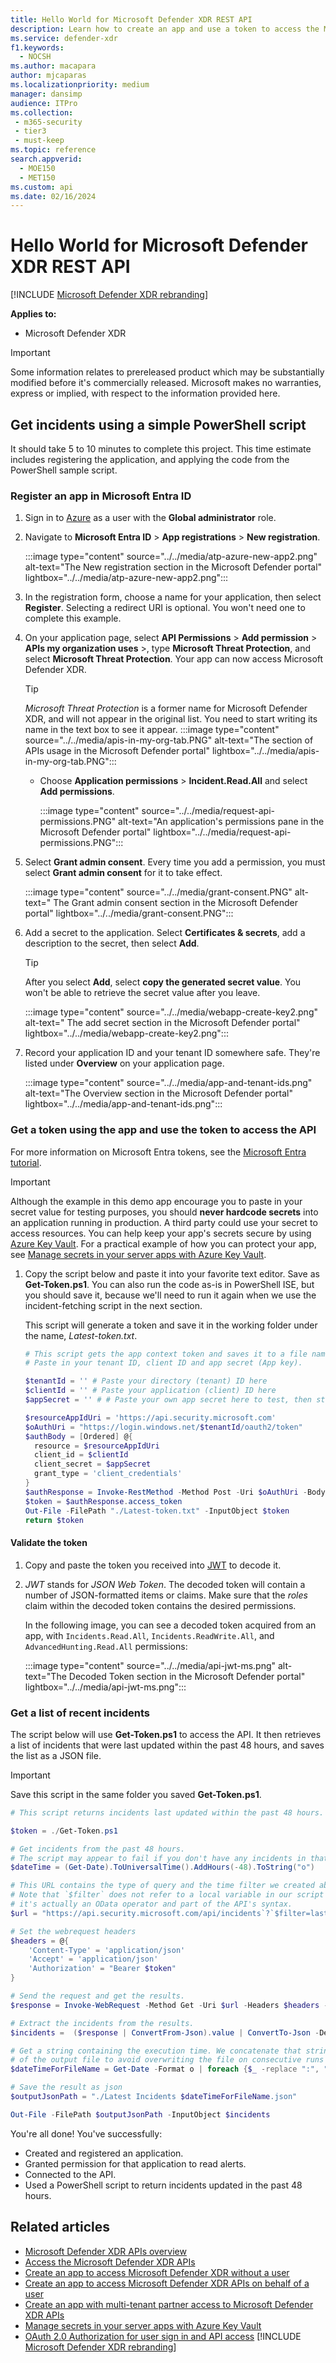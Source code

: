 ```yaml
---
title: Hello World for Microsoft Defender XDR REST API
description: Learn how to create an app and use a token to access the Microsoft Defender XDR APIs
ms.service: defender-xdr
f1.keywords: 
  - NOCSH
ms.author: macapara
author: mjcaparas
ms.localizationpriority: medium
manager: dansimp
audience: ITPro
ms.collection: 
 - m365-security
 - tier3
 - must-keep
ms.topic: reference
search.appverid: 
  - MOE150
  - MET150
ms.custom: api
ms.date: 02/16/2024
---
```


# Hello World for Microsoft Defender XDR REST API

[!INCLUDE [Microsoft Defender XDR rebranding](../includes/microsoft-defender.md)]

**Applies to:**

- Microsoft Defender XDR

> [!IMPORTANT]
> Some information relates to prereleased product which may be substantially modified before it's commercially released. Microsoft makes no warranties, express or implied, with respect to the information provided here.

## Get incidents using a simple PowerShell script

It should take 5 to 10 minutes to complete this project. This time estimate includes registering the application, and applying the code from the PowerShell sample script.

<a name='register-an-app-in-azure-active-directory'></a>

### Register an app in Microsoft Entra ID

1. Sign in to [Azure](https://portal.azure.com) as a user with the **Global administrator** role.

2. Navigate to **Microsoft Entra ID** > **App registrations** > **New registration**.

   :::image type="content" source="../../media/atp-azure-new-app2.png" alt-text="The New registration section in the Microsoft Defender portal" lightbox="../../media/atp-azure-new-app2.png":::

3. In the registration form, choose a name for your application, then select **Register**. Selecting a redirect URI is optional. You won't need one to complete this example.

4. On your application page, select **API Permissions** > **Add permission** > **APIs my organization uses** >, type **Microsoft Threat Protection**, and select **Microsoft Threat Protection**. Your app can now access Microsoft Defender XDR.

   > [!TIP]
   > *Microsoft Threat Protection* is a former name for Microsoft Defender XDR, and will not appear in the original list. You need to start writing its name in the text box to see it appear.
   :::image type="content" source="../../media/apis-in-my-org-tab.PNG" alt-text="The section of APIs usage in the Microsoft Defender portal" lightbox="../../media/apis-in-my-org-tab.PNG":::

   - Choose **Application permissions** > **Incident.Read.All** and select **Add permissions**.

     :::image type="content" source="../../media/request-api-permissions.PNG" alt-text="An application's permissions pane in the Microsoft Defender portal" lightbox="../../media/request-api-permissions.PNG":::

5. Select **Grant admin consent**. Every time you add a permission, you must select **Grant admin consent** for it to take effect.

    :::image type="content" source="../../media/grant-consent.PNG" alt-text=" The Grant admin consent section in the Microsoft Defender portal" lightbox="../../media/grant-consent.PNG":::

6. Add a secret to the application. Select **Certificates & secrets**, add a description to the secret, then select **Add**.

    > [!TIP]
    > After you select **Add**, select **copy the generated secret value**. You won't be able to retrieve the secret value after you leave.

    :::image type="content" source="../../media/webapp-create-key2.png" alt-text=" The add secret section in the Microsoft Defender portal" lightbox="../../media/webapp-create-key2.png":::
    

7. Record your application ID and your tenant ID somewhere safe. They're listed under **Overview** on your application page.

   :::image type="content" source="../../media/app-and-tenant-ids.png" alt-text="The Overview section in the Microsoft Defender portal" lightbox="../../media/app-and-tenant-ids.png":::

### Get a token using the app and use the token to access the API

For more information on Microsoft Entra tokens, see the [Microsoft Entra tutorial](/azure/active-directory/develop/active-directory-v2-protocols-oauth-client-creds).

> [!IMPORTANT]
> Although the example in this demo app encourage you to paste in your secret value for testing purposes, you should **never hardcode secrets** into an application running in production. A third party could use your secret to access resources. You can help keep your app's secrets secure by using [Azure Key Vault](/azure/key-vault/general/about-keys-secrets-certificates). For a practical example of how you can protect your app, see [Manage secrets in your server apps with Azure Key Vault](/training/modules/manage-secrets-with-azure-key-vault/).

1. Copy the script below and paste it into your favorite text editor. Save as **Get-Token.ps1**. You can also run the code as-is in PowerShell ISE, but you should save it, because we'll need to run it again when we use the incident-fetching script in the next section.

    This script will generate a token and save it in the working folder under the name, *Latest-token.txt*.

    ```PowerShell
    # This script gets the app context token and saves it to a file named "Latest-token.txt" under the current directory.
    # Paste in your tenant ID, client ID and app secret (App key).

    $tenantId = '' # Paste your directory (tenant) ID here
    $clientId = '' # Paste your application (client) ID here
    $appSecret = '' # # Paste your own app secret here to test, then store it in a safe place!

    $resourceAppIdUri = 'https://api.security.microsoft.com'
    $oAuthUri = "https://login.windows.net/$tenantId/oauth2/token"
    $authBody = [Ordered] @{
      resource = $resourceAppIdUri
      client_id = $clientId
      client_secret = $appSecret
      grant_type = 'client_credentials'
    }
    $authResponse = Invoke-RestMethod -Method Post -Uri $oAuthUri -Body $authBody -ErrorAction Stop
    $token = $authResponse.access_token
    Out-File -FilePath "./Latest-token.txt" -InputObject $token
    return $token
    ```

#### Validate the token

1. Copy and paste the token you received into [JWT](https://jwt.ms) to decode it.
1. *JWT* stands for *JSON Web Token*. The decoded token will contain a number of JSON-formatted items or claims. Make sure that the *roles* claim within the decoded token contains the desired permissions.

    In the following image, you can see a decoded token acquired from an app, with ```Incidents.Read.All```, ```Incidents.ReadWrite.All```, and ```AdvancedHunting.Read.All``` permissions:

    :::image type="content" source="../../media/api-jwt-ms.png" alt-text="The Decoded Token section in the Microsoft Defender portal" lightbox="../../media/api-jwt-ms.png":::

### Get a list of recent incidents

The script below will use **Get-Token.ps1** to access the API. It then retrieves a list of incidents that were last updated within the past 48 hours, and saves the list as a JSON file.

> [!IMPORTANT]
> Save this script in the same folder you saved **Get-Token.ps1**.

```PowerShell
# This script returns incidents last updated within the past 48 hours.

$token = ./Get-Token.ps1

# Get incidents from the past 48 hours.
# The script may appear to fail if you don't have any incidents in that time frame.
$dateTime = (Get-Date).ToUniversalTime().AddHours(-48).ToString("o")

# This URL contains the type of query and the time filter we created above.
# Note that `$filter` does not refer to a local variable in our script --
# it's actually an OData operator and part of the API's syntax.
$url = "https://api.security.microsoft.com/api/incidents`?`$filter=lastUpdateTime+ge+$dateTime"

# Set the webrequest headers
$headers = @{
    'Content-Type' = 'application/json'
    'Accept' = 'application/json'
    'Authorization' = "Bearer $token"
}

# Send the request and get the results.
$response = Invoke-WebRequest -Method Get -Uri $url -Headers $headers -ErrorAction Stop

# Extract the incidents from the results.
$incidents =  ($response | ConvertFrom-Json).value | ConvertTo-Json -Depth 99

# Get a string containing the execution time. We concatenate that string to the name 
# of the output file to avoid overwriting the file on consecutive runs of the script.
$dateTimeForFileName = Get-Date -Format o | foreach {$_ -replace ":", "."}

# Save the result as json
$outputJsonPath = "./Latest Incidents $dateTimeForFileName.json"

Out-File -FilePath $outputJsonPath -InputObject $incidents
```

You're all done! You've successfully:

- Created and registered an application.
- Granted permission for that application to read alerts.
- Connected to the API.
- Used a PowerShell script to return incidents updated in the past 48 hours.

## Related articles

- [Microsoft Defender XDR APIs overview](api-overview.md)
- [Access the Microsoft Defender XDR APIs](api-access.md)
- [Create an app to access Microsoft Defender XDR without a user](api-create-app-web.md)
- [Create an app to access Microsoft Defender XDR APIs on behalf of a user](api-create-app-user-context.md)
- [Create an app with multi-tenant partner access to Microsoft Defender XDR APIs](api-partner-access.md)
- [Manage secrets in your server apps with Azure Key Vault](/training/modules/manage-secrets-with-azure-key-vault/)
- [OAuth 2.0 Authorization for user sign in and API access](/azure/active-directory/develop/active-directory-v2-protocols-oauth-code)
[!INCLUDE [Microsoft Defender XDR rebranding](../includes/defender-m3d-techcommunity.md)]
